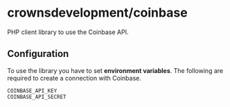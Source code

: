 # crownsdevelopment/coinbase

PHP client library to use the Coinbase API.

## Configuration
To use the library you have to set **environment variables**. The following are required to create a connection with Coinbase.

```
COINBASE_API_KEY
COINBASE_API_SECRET
```
